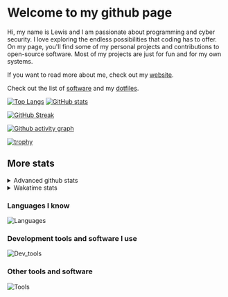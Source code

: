# Welcome to my github page
Hi, my name is Lewis and I am passionate about programming and cyber security. I love exploring the endless possibilities that coding has to offer. On my page, you'll find some of my personal projects and contributions to open-source software. Most of my projects are just for fun and for my own systems.

If you want to read more about me, check out my [website](https://awesomelewis2007.github.io/).

Check out the list of [software](https://github.com/awesomelewis2007/awesomelewis2007/blob/master/software.md) and my [dotfiles](https://github.com/awesomelewis2007/dotfiles).



[![Top Langs](https://github-readme-stats.vercel.app/api/top-langs/?username=awesomelewis2007&hide=html,css,jupyter%20notebook&langs_count=10&layout=compact&theme=transparent&exclude_repo=GPT-code-repository)](https://github.com/anuraghazra/github-readme-stats) [![GitHub stats](https://github-readme-stats.vercel.app/api?username=awesomelewis2007&show_icons=true&theme=transparent)](https://github.com/anuraghazra/github-readme-stats)

[![GitHub Streak](https://streak-stats.demolab.com?user=Awesomelewis2007&theme=transparent)](https://git.io/streak-stats)

[![Github activity graph](https://github-readme-activity-graph.cyclic.app/graph?username=awesomelewis2007&theme=github-compact&area=true)](https://github.com/ashutosh00710/github-readme-activity-graph)

[![trophy](https://github-profile-trophy.vercel.app/?username=awesomelewis2007&theme=darkhub)](https://github.com/ryo-ma/github-profile-trophy)

## More stats
<details close>
<summary>Advanced github stats</summary>
<br>
  
![Metrics](https://raw.githubusercontent.com/awesomelewis2007/awesomelewis2007/master/github-metrics.svg)
  
</details>

<details close>
<summary>Wakatime stats</summary>
<br>

<!--START_SECTION:waka-->

```text
Python       1 hr 17 mins    ███████████▒░░░░░░░░░░░░░   44.87 %
JavaScript   45 mins         ██████▓░░░░░░░░░░░░░░░░░░   26.46 %
C            12 mins         █▓░░░░░░░░░░░░░░░░░░░░░░░   07.09 %
Other        8 mins          █▒░░░░░░░░░░░░░░░░░░░░░░░   05.17 %
Text         8 mins          █░░░░░░░░░░░░░░░░░░░░░░░░   04.66 %
Markdown     7 mins          █░░░░░░░░░░░░░░░░░░░░░░░░   04.07 %
JSON         7 mins          █░░░░░░░░░░░░░░░░░░░░░░░░   04.07 %
Docker       4 mins          ▓░░░░░░░░░░░░░░░░░░░░░░░░   02.50 %
Ruby         1 min           ░░░░░░░░░░░░░░░░░░░░░░░░░   00.61 %
CMake        0 secs          ░░░░░░░░░░░░░░░░░░░░░░░░░   00.35 %
YAML         0 secs          ░░░░░░░░░░░░░░░░░░░░░░░░░   00.08 %
CSS          0 secs          ░░░░░░░░░░░░░░░░░░░░░░░░░   00.03 %
Git Config   0 secs          ░░░░░░░░░░░░░░░░░░░░░░░░░   00.03 %
Makefile     0 secs          ░░░░░░░░░░░░░░░░░░░░░░░░░   00.00 %
```

<!--END_SECTION:waka-->
</details>

### Languages I know
![Languages](https://skillicons.dev/icons?i=python,cpp,cs,c,javascript,nodejs,dotnet,bash,css,html,rust)
### Development tools and software I use
![Dev_tools](https://skillicons.dev/icons?i=git,docker,github,googlecloud,vscode,visualstudio,raspberrypi,linux,powershell,replit)
### Other tools and software
![Tools](https://skillicons.dev/icons?i=blender,ps,pr,ai,xd,figma)
